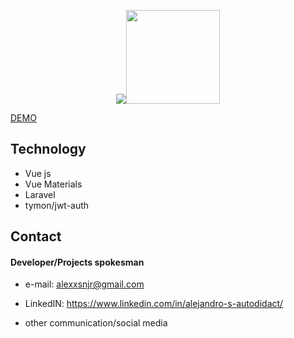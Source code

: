 <p align="center"><img src="https://laravel.com/assets/img/components/logo-laravel.svg"><img height="150" width="150" src="https://blog.elao.com/images/posts/thumbnails/vuejs.jpg"></p>




<div>
  <a size="18" href="http://vps607286.ovh.net/">DEMO</a>


## Technology
* Vue js
* Vue Materials
* Laravel
* tymon/jwt-auth



## Contact
#### Developer/Projects spokesman
* e-mail: alexxsnjr@gmail.com
* LinkedIN: https://www.linkedin.com/in/alejandro-s-autodidact/
* other communication/social media


  
  </div>
